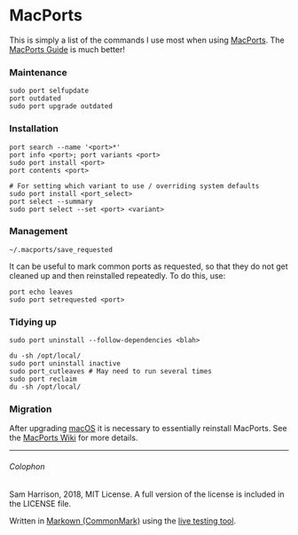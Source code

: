 # MacPorts

This is simply a list of the commands I use most when using
[MacPorts](https://www.macports.org/).
The [MacPorts Guide](https://guide.macports.org/#using.port) is much better!

### Maintenance
```
sudo port selfupdate
port outdated
sudo port upgrade outdated
```

### Installation
```
port search --name '<port>*'
port info <port>; port variants <port>
sudo port install <port>
port contents <port>

# For setting which variant to use / overriding system defaults
sudo port install <port_select>
port select --summary
sudo port select --set <port> <variant>
```

### Management
```
~/.macports/save_requested
```
It can be useful to mark common ports as requested, so that they do not
get cleaned up and then reinstalled repeatedly. To do this, use:
```
port echo leaves
sudo port setrequested <port>
```

### Tidying up
```
sudo port uninstall --follow-dependencies <blah>
```
```
du -sh /opt/local/
sudo port uninstall inactive
sudo port_cutleaves # May need to run several times
sudo port reclaim
du -sh /opt/local/
```

### Migration
After upgrading [macOS](https://www.apple.com/macos) it is necessary to
essentially reinstall MacPorts.
See the [MacPorts Wiki](https://trac.macports.org/wiki/Migration) for
more details.

--------------------

###### Colophon
Sam Harrison, 2018, MIT License.
A full version of the license is included in the LICENSE file.

Written in [Markown (CommonMark)](http://commonmark.org/) using the
[live testing tool](http://try.commonmark.org/).
